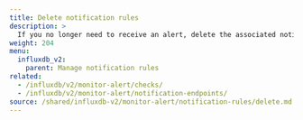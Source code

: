 ```yaml
---
title: Delete notification rules
description: >
  If you no longer need to receive an alert, delete the associated notification rule.
weight: 204
menu:
  influxdb_v2:
    parent: Manage notification rules
related:
  - /influxdb/v2/monitor-alert/checks/
  - /influxdb/v2/monitor-alert/notification-endpoints/
source: /shared/influxdb-v2/monitor-alert/notification-rules/delete.md
---
```


<!-- The content for this file is located at
// SOURCE content/shared/influxdb-v2/monitor-alert/notification-rules/delete.md -->
